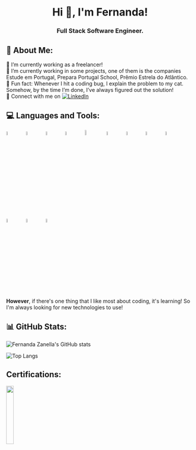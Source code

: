 <h1 align="center">Hi 👋, I'm Fernanda!</h1>
<h3 align="center">Full Stack Software Engineer.</h3>

## 💫 About Me:

🔭 I’m currently working as a freelancer!<br>
🌱 I’m currently working in some projects, one of them is the companies Estude em Portugal, Prepara Portugal School, Prêmio Estrela do Atlântico.<br>
🐾 Fun fact: Whenever I hit a coding bug, I explain the problem to my cat. Somehow, by the time I’m done, I’ve always figured out the solution! <br>
🤝 Connect with me on [![LinkedIn](https://img.shields.io/badge/LinkedIn-%230077B5.svg?logo=linkedin&logoColor=white)](https://www.linkedin.com/in/fernanda-zanella/)

## 💻 **Languages and Tools:**

<div style="flex:1">

  <img src="https://cdn1.iconfinder.com/data/icons/logotypes/32/badge-html-5-512.png" width="5%" />
   &nbsp
   &nbsp
   &nbsp
   <img src="https://cdn1.iconfinder.com/data/icons/logotypes/32/badge-css-3-512.png" width="5%" />
   &nbsp
   &nbsp
   &nbsp
   <img src="https://upload.wikimedia.org/wikipedia/commons/thumb/6/6a/JavaScript-logo.png/600px-JavaScript-logo.png?20120221235433" width="5%" />
   &nbsp
   &nbsp
   &nbsp
   <img src="https://cdn.worldvectorlogo.com/logos/typescript.svg" width="5%" />
    &nbsp
    &nbsp
    &nbsp
   <img src="https://upload.wikimedia.org/wikipedia/commons/a/a7/React-icon.svg" width="6%" />
   &nbsp
   &nbsp
   &nbsp
   <img src="https://cdn3.iconfinder.com/data/icons/social-media-2169/24/social_media_social_media_logo_git-256.png" width="5%" />
   &nbsp
   &nbsp
   &nbsp
   <img src="https://cdn1.iconfinder.com/data/icons/logotypes/32/github-512.png" width="5%" />
   &nbsp
   &nbsp
   &nbsp
  <img src="https://seeklogo.com/images/N/nodejs-logo-FBE122E377-seeklogo.com.png" width="5%" />
    &nbsp
    &nbsp
    &nbsp
  <img src="https://encrypted-tbn0.gstatic.com/images?q=tbn:ANd9GcSFRztssUmVkQcDl8a8Jd4u8mZxOjX5jydMQA&s" width="5%" />
    &nbsp
    &nbsp
    &nbsp
  <img src="https://www.vectorlogo.zone/logos/mongodb/mongodb-icon.svg" width="5%"/>
    &nbsp
    &nbsp
    &nbsp
  <img src="https://cdn1.iconfinder.com/data/icons/programing-development-8/24/mysql_logo-256.png" width="5%" />
    &nbsp
    &nbsp
    &nbsp
  <img src="https://upload.wikimedia.org/wikipedia/commons/2/29/Postgresql_elephant.svg" width="5%" />
</div>
</br>
<b>However</b>, if there's one thing that I like most about coding, it's learning! So I'm always looking for new technologies to use!

## 📊 GitHub Stats:

![Fernanda Zanella's GitHub stats](https://github-readme-stats-git-masterrstaa-rickstaa.vercel.app/api?username=zanellafernanda&show_icons=true&theme=radical)

![Top Langs](https://github-readme-stats-git-masterrstaa-rickstaa.vercel.app/api/top-langs/?username=zanellafernanda&langs_count=8&hide=cython,c%2B%2B,jupyter%20notebook,powershell,fortran,smarty,dockerfile,shell)

## **Certifications:**

<div style="flex:1">
<a href="https://www.credly.com/badges/b9951528-7cdf-4f76-bbb5-765971a90dd1/public_url">
  <img src="https://images.credly.com/size/110x110/images/024d0122-724d-4c5a-bd83-cfe3c4b7a073/image.png" width="20%" />
  </a>
</div>
